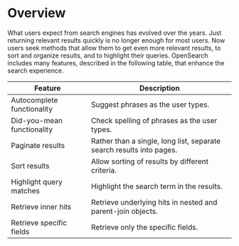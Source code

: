 # Overview
What users expect from search engines has evolved over the years. Just returning relevant results quickly is no longer enough for most users. Now users seek methods that allow them to get even more relevant results, to sort and organize results, and to highlight their queries. OpenSearch includes many features, described in the following table, that enhance the search experience.  

| Feature                        | Description                                                        |
|--------------------------------|--------------------------------------------------------------------|
| Autocomplete functionality     | Suggest phrases as the user types.                                 |
| Did-you-mean functionality     | Check spelling of phrases as the user types.                       |
| Paginate results               | Rather than a single, long list, separate search results into pages.|
| Sort results                   | Allow sorting of results by different criteria.                    |
| Highlight query matches        | Highlight the search term in the results.                          |
| Retrieve inner hits            | Retrieve underlying hits in nested and parent-join objects.        |
| Retrieve specific fields       | Retrieve only the specific fields.                                 |